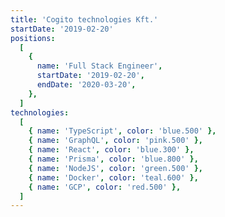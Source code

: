 ```yaml
---
title: 'Cogito technologies Kft.'
startDate: '2019-02-20'
positions:
  [
    {
      name: 'Full Stack Engineer',
      startDate: '2019-02-20',
      endDate: '2020-03-20',
    },
  ]
technologies:
  [
    { name: 'TypeScript', color: 'blue.500' },
    { name: 'GraphQL', color: 'pink.500' },
    { name: 'React', color: 'blue.300' },
    { name: 'Prisma', color: 'blue.800' },
    { name: 'NodeJS', color: 'green.500' },
    { name: 'Docker', color: 'teal.600' },
    { name: 'GCP', color: 'red.500' },
  ]
---
```


